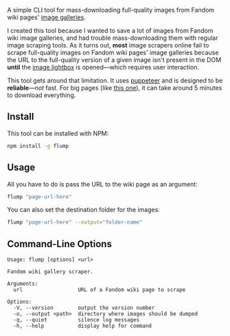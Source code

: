 A simple CLI tool for mass-downloading full-quality images from Fandom wiki pages' [image galleries][2].

I created this tool because I wanted to save a lot of images from Fandom wiki image galleries, and had trouble mass-downloading them with regular image scraping tools. As it turns out, __most__ image scrapers online fail to scrape full-quality images on Fandom wiki pages' image galleries because the URL to the full-quality version of a given image isn't present in the DOM **until** the [image lightbox][1] is opened—which requires user interaction.

This tool gets around that limitation. It uses [puppeteer][3] and is designed to be **reliable**—*not* fast. For big pages (like [this one][4]), it can take around 5 minutes to download everything.

## Install

This tool can be installed with NPM:
```bash
npm install -g flump
```

## Usage

All you have to do is pass the URL to the wiki page as an argument:
```bash
flump "page-url-here"
```
You can also set the destination folder for the images:
```bash
flump "page-url-here" --output="folder-name"
```

## Command-Line Options

```
Usage: flump [options] <url>

Fandom wiki gallery scraper.

Arguments:
  url                  URL of a Fandom wiki page to scrape

Options:
  -V, --version        output the version number
  -o, --output <path>  directory where images should be dumped
  -q, --quiet          silence log messages
  -h, --help           display help for command
```

[1]: <https://community.fandom.com/wiki/Help:Image_lightbox>
[2]: <https://community.fandom.com/wiki/Help:Galleries>
[3]: <https://github.com/puppeteer/puppeteer>
[4]: <https://jojo.fandom.com/wiki/Gyro_Zeppeli>
